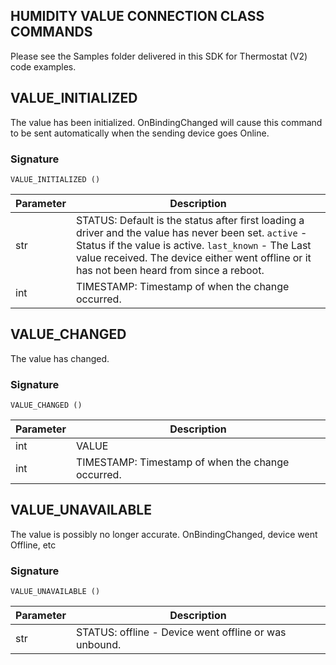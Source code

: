 ## HUMIDITY VALUE CONNECTION CLASS COMMANDS

Please see the Samples folder delivered in this SDK for Thermostat (V2) code examples.


## VALUE\_INITIALIZED
The value has been initialized. OnBindingChanged will cause this command to be sent automatically when the sending device goes Online.

### Signature

`VALUE_INITIALIZED ()`


| Parameter | Description |
| --- | --- |
| str | STATUS: Default is the status after first loading a driver and the value has never been set. `active` - Status if the value is active. `last_known` - The Last value received. The device either went offline or it has not been heard from since a reboot. |
| int | TIMESTAMP:  Timestamp of when the change occurred. |




## VALUE\_CHANGED
The value has changed.

### Signature

`VALUE_CHANGED ()`


| Parameter | Description |
| --- | --- |
| int | VALUE |
| int | TIMESTAMP:  Timestamp of when the change occurred. |




## VALUE\_UNAVAILABLE
The value is possibly no longer accurate. OnBindingChanged, device went Offline, etc

### Signature

`VALUE_UNAVAILABLE ()`


| Parameter | Description |
| --- | --- |
| str | STATUS: offline - Device went offline or was unbound. |